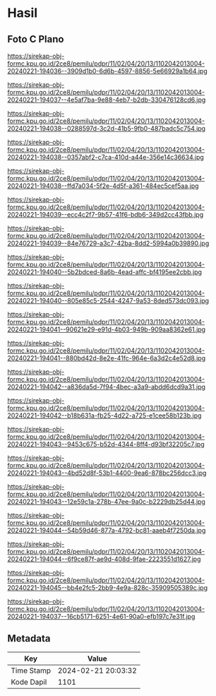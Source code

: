 # Hasil

## Foto C Plano

https://sirekap-obj-formc.kpu.go.id/2ce8/pemilu/pdpr/11/02/04/20/13/1102042013004-20240221-194036--3909d1b0-6d6b-4597-8856-5e66929a1b64.jpg

https://sirekap-obj-formc.kpu.go.id/2ce8/pemilu/pdpr/11/02/04/20/13/1102042013004-20240221-194037--4e5af7ba-9e88-4eb7-b2db-330476128cd6.jpg

https://sirekap-obj-formc.kpu.go.id/2ce8/pemilu/pdpr/11/02/04/20/13/1102042013004-20240221-194038--0288597d-3c2d-41b5-9fb0-487badc5c754.jpg

https://sirekap-obj-formc.kpu.go.id/2ce8/pemilu/pdpr/11/02/04/20/13/1102042013004-20240221-194038--0357abf2-c7ca-410d-a44e-356e14c36634.jpg

https://sirekap-obj-formc.kpu.go.id/2ce8/pemilu/pdpr/11/02/04/20/13/1102042013004-20240221-194038--ffd7a034-5f2e-4d5f-a361-484ec5cef5aa.jpg

https://sirekap-obj-formc.kpu.go.id/2ce8/pemilu/pdpr/11/02/04/20/13/1102042013004-20240221-194039--ecc4c2f7-9b57-41f6-bdb6-349d2cc43fbb.jpg

https://sirekap-obj-formc.kpu.go.id/2ce8/pemilu/pdpr/11/02/04/20/13/1102042013004-20240221-194039--84e76729-a3c7-42ba-8dd2-5994a0b39890.jpg

https://sirekap-obj-formc.kpu.go.id/2ce8/pemilu/pdpr/11/02/04/20/13/1102042013004-20240221-194040--5b2bdced-8a6b-4ead-affc-bf4195ee2cbb.jpg

https://sirekap-obj-formc.kpu.go.id/2ce8/pemilu/pdpr/11/02/04/20/13/1102042013004-20240221-194040--805e85c5-2544-4247-9a53-8ded573dc093.jpg

https://sirekap-obj-formc.kpu.go.id/2ce8/pemilu/pdpr/11/02/04/20/13/1102042013004-20240221-194041--90621e29-e91d-4b03-949b-909aa8362e61.jpg

https://sirekap-obj-formc.kpu.go.id/2ce8/pemilu/pdpr/11/02/04/20/13/1102042013004-20240221-194041--880bd42d-8e2e-41fc-964e-6a3d2c4e52d8.jpg

https://sirekap-obj-formc.kpu.go.id/2ce8/pemilu/pdpr/11/02/04/20/13/1102042013004-20240221-194042--a836da5d-7f94-4bec-a3a9-abdd6dcd9a31.jpg

https://sirekap-obj-formc.kpu.go.id/2ce8/pemilu/pdpr/11/02/04/20/13/1102042013004-20240221-194042--b18b631a-fb25-4d22-a725-e1cee58b123b.jpg

https://sirekap-obj-formc.kpu.go.id/2ce8/pemilu/pdpr/11/02/04/20/13/1102042013004-20240221-194043--9453c675-b52d-4344-8ff4-d93bf32205c7.jpg

https://sirekap-obj-formc.kpu.go.id/2ce8/pemilu/pdpr/11/02/04/20/13/1102042013004-20240221-194043--4bd52d8f-53b1-4400-9ea6-878bc256dcc3.jpg

https://sirekap-obj-formc.kpu.go.id/2ce8/pemilu/pdpr/11/02/04/20/13/1102042013004-20240221-194043--12e59c1a-278b-47ee-9a0c-b2229db25d44.jpg

https://sirekap-obj-formc.kpu.go.id/2ce8/pemilu/pdpr/11/02/04/20/13/1102042013004-20240221-194044--54b59d46-877a-4792-bc81-aaeb4f7250da.jpg

https://sirekap-obj-formc.kpu.go.id/2ce8/pemilu/pdpr/11/02/04/20/13/1102042013004-20240221-194044--6f9ce87f-ae9d-408d-9fae-2223551d1627.jpg

https://sirekap-obj-formc.kpu.go.id/2ce8/pemilu/pdpr/11/02/04/20/13/1102042013004-20240221-194045--bb4e2fc5-2bb9-4e9a-828c-35909505389c.jpg

https://sirekap-obj-formc.kpu.go.id/2ce8/pemilu/pdpr/11/02/04/20/13/1102042013004-20240221-194037--16cb5171-6251-4e61-90a0-efb197c7e31f.jpg


## Metadata

| Key        | Value               |
| ---------- | ------------------- |
| Time Stamp | 2024-02-21 20:03:32 |
| Kode Dapil | 1101                |



